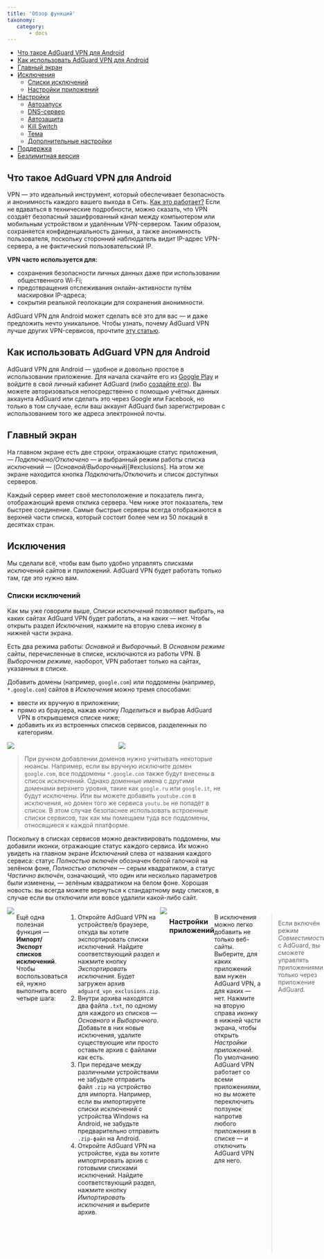 ```yaml
---
title: 'Обзор функций'
taxonomy:
   category:
       - docs
---
```


* [Что такое AdGuard VPN для Android](#adguard-vpn)
* [Как использовать AdGuard VPN для Android](#use)
* [Главный экран](#main)
* [Исключения](#exclusions)
    * [Списки исключений](#lists)
    * [Настройки приложений](#apps)
* [Настройки](#settings)
    * [Автозапуск](#autostart)
    * [DNS-сервер](#dns-server)
    * [Автозащита](#auto-protection)
    * [Kill Switch](#kill-switch)
    * [Тема](#theme)
    * [Дополнительные настройки](#advanced-settings)
* [Поддержка](#support)
* [Безлимитная версия](#unlimited-version)

<a name="adguard-vpn"></a>
 
## Что такое AdGuard VPN для Android
 
VPN — это идеальный инструмент, который обеспечивает безопасность и анонимность каждого вашего выхода в Сеть. [Как это работает?](http://kb.adguard.com/ru/vpn/adguard-vpn-general/how-vpn-works) Если не вдаваться в технические подробности, можно сказать, что VPN создаёт безопасный зашифрованный канал между компьютером или мобильным устройством и удалённым VPN-сервером. Таким образом, сохраняется конфиденциальность данных, а также анонимность пользователя, поскольку сторонний наблюдатель видит IP-адрес VPN-сервера, а не фактический пользовательский IP. 

**VPN часто используется для:**
 
* сохранения безопасности личных данных даже при использовании общественного Wi-Fi;
* предотвращения отслеживания онлайн-активности путём маскировки IP-адреса;
* сокрытия реальной геолокации для сохранения анонимности.
 
AdGuard VPN для Android может сделать всё это для вас — и даже предложить нечто уникальное. Чтобы узнать, почему AdGuard VPN лучше других VPN-сервисов, прочтите [эту статью](http://kb.adguard.com/ru/vpn/adguard-vpn-general/adguard-vpn-is-the-better-option). 
 
<a name="use"></a>

## Как использовать AdGuard VPN для Android
 
AdGuard VPN для Android — удобное и довольно простое в использовании приложение. Для начала скачайте его из [Google Play](https://play.google.com/store/apps/details?id=com.adguard.vpn) и войдите в свой личный кабинет AdGuard (либо [создайте его](https://auth.adguard.com/login.html)). Вы можете авторизоваться непосредственно с помощью учётных данных аккаунта AdGuard или сделать это через Google или Facebook, но только в том случаае, если ваш аккаунт AdGuard был зарегистрирован с использованием того же адреса электронной почты.
 
<a name="main"></a>
 
## Главный экран
 
На главном экране есть две строки, отражающие статус приложения, — *Подключено/Отключено* —  и выбранный режим работы списка исключений — (*Основной/Выборочный*)[#exclusions]. На этом же экране находится кнопка *Подключить/Отключить* и список доступных серверов.
 
Каждый сервер имеет своё местоположение и показатель пинга, отображающий время отклика сервера. Чем ниже этот показатель, тем быстрее соединение. Самые быстрые серверы всегда отображаются в верхней части списка, который состоит более чем из 50 локаций в десятках стран. 
 
<a name="exclusions"></a>

## Исключения

Мы сделали всё, чтобы вам было удобно управлять списками исключений сайтов и приложений. AdGuard VPN будет работать только там, где это нужно вам. 

<a name="lists"></a>

### Списки исключений
 
Как мы уже говорили выше, *Списки исключений* позволяют выбрать, на каких сайтах AdGuard VPN будет работать, а на каких — нет. Чтобы открыть раздел *Исключения*, нажмите на вторую слева иконку в нижней части экрана.
 
Есть два режима работы: *Основной* и *Выборочный*. В *Основном режиме* сайты, перечисленные в списке, исключаются из работы VPN. В *Выборочном режиме*, наоборот, VPN работает только на сайтах, указанных в списке. 
 
Добавить домены (например, `google.com`) или поддомены (например, `*.google.com`) сайтов в *Исключения* можно тремя способами: 
* ввести их вручную в приложении;
* прямо из браузера, нажав кнопку *Поделиться* и выбрав AdGuard VPN в открывшемся списке ниже; 
* добавить их из встроенных списков сервисов, разделенных по категориям.

<div style="display:flex">
     <div style="flex:1;padding-right:5px;">
          <img src="https://cdn.adguard.com/public/Adguard/kb/VPN/Screenshots/add_site.png">
     </div>
     <div style="flex:1;padding-left:5px;">
          <img src="https://cdn.adguard.com/public/Adguard/kb/VPN/Screenshots/Add_site_from_list.png">
     </div>
</div>

> При ручном добавлении доменов нужно учитывать некоторые нюансы. Например, если вы вручную исключите домен `google.com`, все поддомены `*.google.com` также будут внесены в список исключений. Однако доменные имена с другими доменами верхнего уровня, такие как `google.ru` или `google.it`, не будут исключены. Или вы можете добавить `youtube.com` в исключения, но домен того же сервиса `youtu.be` не попадёт в список. В этом случае безопаснее использовать встроенные списки сервисов, так как мы помещаем туда все поддомены, относящиеся к каждой платформе.
 
Поскольку в списках сервисов можно деактивировать поддомены, мы добавили иконки, отражающие статус каждого сервиса. Их можно увидеть на главном экране *Исключений* слева от названия каждого сервиса: статус *Полностью включён* обозначен белой галочкой на зелёном фоне, *Полностью отключен* — серым квадратиком, а статус *Частично включён*, означающий, что один или несколько параметров были изменены, —  зелёным квадратиком на белом фоне. Хорошая новость: вы всегда можете вернуться к стандартному виду списков, в случае если вы отключили или вовсе удалили какой-либо сайт.

<div style="display:flex">
     <div style="flex:1;padding-right:5px;">
          <img src="https://cdn.adguard.com/public/Adguard/kb/VPN/Screenshots/statuses.png">
     </div>

Ещё одна полезная функция — **Импорт/Экспорт списков исключений**. Чтобы воспользоваться ей, нужно выполнить всего четыре шага:
 
1. Откройте AdGuard VPN на устройстве/в браузере, откуда вы хотите экспортировать списки исключений. Найдите соответствующий раздел и нажмите кнопку *Экспортировать исключения*. Будет загружен архив `adguard_vpn_exclusions.zip`.
2. Внутри архива находятся два файла `.txt`, по одному для каждого из списков — *Основного* и *Выборочного*. Добавьте в них новые исключения, удалите существующие или просто оставьте архив с файлами как есть.
3. При передаче между различными устройствами не забудьте отправить файл `.zip` на устройство для импорта. Например, если вы импортируете списки исключений с устройства Windows на Android, не забудьте предварительно отправить `.zip-файл` на Android.
4. Откройте AdGuard VPN на устройстве, куда вы хотите импортировать архив с готовыми списками исключений. Найдите соответствующий раздел, нажмите кнопку *Импортировать исключения* и выберите архив.

<div style="display:flex">
     <div style="flex:1;padding-right:5px;">
          <img src="https://cdn.adguard.com/public/Adguard/kb/VPN/Screenshots/imp-exp.png">
     </div>
 
<a name="apps"></a>

### Настройки приложений
 
В исключения можно легко добавить не только веб-сайты. Выберите, для каких приложений вам нужен AdGuard VPN, а для каких — нет. Нажмите на вторую справа иконку в нижней части экрана, чтобы открыть *Настройки приложений*. По умолчанию AdGuard VPN работает со всеми приложениями, но вы можете переключить ползунок напротив любого приложения в списке — и отключить AdGuard VPN для него.  
 
> Если включён режим *Совместимости* с AdGuard, вы сможете управлять приложениями только через приложение AdGuard. 

<div style="display:flex">
     <div style="flex:1;padding-right:5px;">
          <img src="https://cdn.adguard.com/public/Adguard/kb/VPN/Screenshots/apps_settings_ru.jpg">
     </div>
 
<a name="settings"></a>

## Настройки 
 
Чтобы попасть в *Настройки*, нажмите на иконку в виде шестерёнки в правом нижнем углу экрана. Первый раздел, который вы там увидите, и которому стоит уделить особое внимание, называется *Настройки приложения*. Благодаря ему вы сможете настроить AdGuard VPN для Android под себя.

<div style="display:flex">
     <div style="flex:1;padding-right:5px;">
          <img src="https://cdn.adguard.com/public/Adguard/kb/VPN/Screenshots/App_settings_ru.jpg">
     </div>

<a name="autostart"></a>

### Автозапуск AdGuard VPN
 
Переведите переключатель вправо, чтобы активировать автозапуск AdGuard VPN после запуска устройства.
 
<a name="dns-server"></a>
 
### DNS-сервер
 
Целью [системы доменных имён](https://kb.adguard.com/ru/general/dns-filtering#what-is-dns) (DNS) является преобразование имён веб-сайтов в нечто понятное браузерам слова, т.е. В IP-адреса. Эту работу выполняют DNS-серверы. AdGuard VPN для Android предлагает на выбор несколько DNS-серверов, каждый из которых обладает особыми свойствами. Например, [AdGuard DNS](https://kb.adguard.com/ru/dns/overview) устраняет рекламу и защищает ваше устройство от слежки, а AdGuard DNS Семейный сочетает функции AdGuard DNS с *Безопасным поиском* и блокировкой контента для взрослых. Также есть возможность добавить пользовательский DNS-сервер.

<a name="auto-protection"></a>

### Автозащита

Эта функция включает AdGuard VPN автоматически, когда ваше устройство подключается к сотовой или Wi-Fi сети.
 
<a name="kill-switch"></a>
 
### Kill Switch
 
Вы можете настроить функцию Kill Switch на своём устройстве Android, следуя простым инструкциям на экране. Зачем вам это нужно? Если по какой-то причине ваше VPN-соединение внезапно прервётся, в то время как вы будете подключены к мобильной сети или общественному Wi-Fi, Kill Switch автоматически отключит интернет-соединение, чтобы не позволить злоумышленникам завладеть вашими данными.
 
> Обратите внимание, что если Kill Switch включён, *Настройки приложений* и *Исключения* не будут работать.
 
<a name="theme"></a>
 
### Тема

Вы можете выбрать тему приложения по умолчанию, тёмную или светлую.

<div style="display:flex">
     <div style="flex:1;padding-right:5px;">
          <img src="https://cdn.adguard.com/public/Adguard/kb/VPN/Screenshots/light_ru.jpg">
     </div>

<div style="display:flex">
     <div style="flex:1;padding-right:5px;">
          <img src="https://cdn.adguard.com/public/Adguard/kb/VPN/Screenshots/dark_ru.jpg">
     </div>

 
<a name="advanced-settings"></a>

### Расширенные настройки
 
В *Расширенных настройках* мы разместили пять разделов. Вы можете *Помочь нам стать лучше*, сдвинув переключатель в верхнем блоке. Это действие позволит AdGuard VPN собирать отчеты о сбоях в работе приложения, технические данные и данные о взаимодействии. Информация будет поступать анонимно.
 
В разделе *Режим работы* вы можете выбрать один из трёх режимов работы приложения: VPN, прокси и режим совместимости В режиме *VPN* весь трафик автоматически направляется через AdGuard VPN. Когда включён *Режим прокси* (SOCKS5), AdGuard VPN запускает локальный прокси-сервер, доступный для использования другими приложениями для маршрутизации трафика. Используйте этот режим, только если знаете, что делаете. Включенный *Режим совместимости* позволяет AdGuard VPN и Блокировщику рекламы AdGuard работать вместе.  

> Обратите внимание, что некоторые функции AdGuard VPN в режиме *Совместимости* не работают: возможность выбора DNS-сервера, Kill Switch и Автозащита. А функция добавления приложений в исключения осуществляется через Блокировщик рекламы AdGuard. 
 
Следующие два раздела — *Уровень логирования* и *Диагностическая информация*. Что касается первой опции, не рекомендуется включать расширенный уровень логирования, если этого не требует наша служба поддержки. *Диагностическая информация*, т.е. локально сохранённая техническая информация об устройстве и соединениях (IP-адрес, ID, ping и т.д.), может быть отправлена нам в случае каких-либо технических проблем.
 
Последний раздел *Расширенных настроек* — это *Низкоуровневые настройки*. Мы настоятельно рекомендуем не заходить в этот раздел, если вы не обладаете достаточными техническими знаниями или вас не попросила об этом наша служба поддержки. Здесь вы найдёте несколько опций, позволяющих настроить AdGuard VPN в соответствии с вашими потребностями, например, включить протокол IPv6 на VPN-интерфейсе или выбрать порт прокси-сервера, который должен использоваться. 
 
<a name="support"></a>
 
### Поддержка
 
В разделе *Поддержка* вы можете оставить отзыв, сообщить об ошибке или экспортировать логи и системную информацию для последующей отправки в службу поддержки.
 
<a name="unlimited-version"></a>

## Безлимитная версия
 
Вы можете использовать AdGuard VPN для Android бесплатно, но тогда будут действовать определённые ограничения:

* AdGuard VPN можно использовать только на двух устройствах одновременно
* Ограничение трафика 3 ГБ/месяц  
* Ограничение скорости 20 Мбит/сек
* Многие локации недоступны

В то же время вы можете приобрести подписку, чтобы получить доступ к безлимитной версии приложения. В *Настройках* выберите *О лицензии* и нажмите кнопку *Управлять*. Вы будете отправлены на страницу браузера, где сможете выбрать *Ежемесячный* или *Ежегодный* план оплаты.
 
Подписка позволяет получить больше преимуществ по сравнению с бесплатной версией:
 
* До пяти одновременно подключенных устройств 
* Неограниченный трафик 
* Отсутствие ограничения скорости 
* Доступны все 50+ локаций 
 
Подробнее о различиях между бесплатной и платной версиями AdGuard VPN вы можете прочитать в [этой статье](http://kb.adguard.com/ru/vpn/adguard-vpn-general/free-and-full-versions).

